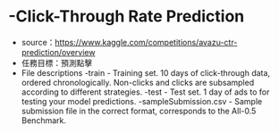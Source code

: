 # -Click-Through Rate Prediction
  - source：https://www.kaggle.com/competitions/avazu-ctr-prediction/overview
  - 任務目標：預測點擊
  - File descriptions
        -train - Training set. 10 days of click-through data, ordered chronologically. Non-clicks and clicks are subsampled according to different strategies.
        -test - Test set. 1 day of ads to for testing your model predictions. 
        -sampleSubmission.csv - Sample submission file in the correct format, corresponds to the All-0.5 Benchmark.
